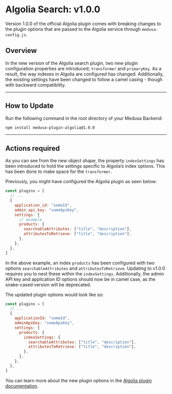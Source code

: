 # Algolia Search: v1.0.0

Version 1.0.0 of the official Algolia plugin comes with breaking changes to the plugin options that are passed to the Algolia service through `medusa-config.js`.

## Overview

In the new version of the Algolia search plugin, two new plugin configuration properties are introduced; `transformer` and `primaryKey`.  As a result, the way indexes in Algolia are configured has changed. Additionally, the existing settings have been changed to follow a camel casing - though with backward compatibility.

---

## How to Update

Run the following command in the root directory of your Medusa Backend:

```bash npm2yarn
npm install medusa-plugin-algolia@1.0.0
```

---

## Actions required

As you can see from the new object shape, the property `indexSettings` has been introduced to hold the settings specific to Algolia’s index options. This has been done to make space for the `transformer`. 

Previously, you might have configured the Algolia plugin as seen below:

```js title=medusa-config.js
const plugins = [
  // ...
  {
    application_id: "someId",
    admin_api_key: "someApiKey",
    settings: {
      // example
      products: {
        searchableAttributes: ["title", "description"],
        attributesToRetrieve: ["title", "description"],
      },
    },
  },
]
```

In the above example, an index `products` has been configured with two options `searchableAttributes` and `attributesToRetrieve`. Updating to v1.0.0 requires you to nest these within the `indexSettings`. Additionally, the admin API key and application ID options should now be in camel case, as the snake-cased version will be deprecated. 

The updated plugin options would look like so:

```js title=medusa-config.js
const plugins = [
  // ...
  {
    applicationId: "someId",
    adminApiKey: "someApiKey",
    settings: {
      products: {
        indexSettings: {
          searchableAttributes: ["title", "description"],
          attributesToRetrieve: ["title", "description"],
        },
      },
    },
  },
]
```

You can learn more about the new plugin options in the [Algolia plugin documentation](../../../plugins/search/algolia.md).